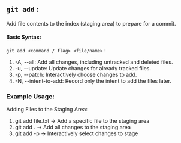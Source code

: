 

## `git add` : 
Add file contents to the index (staging area) to prepare for a commit.

#### Basic Syntax:
`git add <command / flag> <file/name>` :

1. -A, --all: Add all changes, including untracked and deleted files.
2. -u, --update: Update changes for already tracked files.
3. -p, --patch: Interactively choose changes to add.
4. -N, --intent-to-add: Record only the intent to add the files later.

### Example Usage:
Adding Files to the Staging Area:

1. git add file.txt       ->      Add a specific file to the staging area
2. git add .              ->      Add all changes to the staging area
3. git add -p             ->      Interactively select changes to stage
